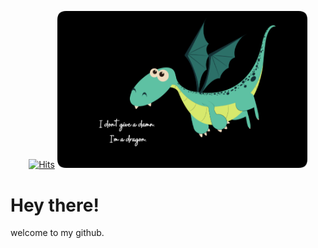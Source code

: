 <div id="header" align="center" >

  [![Hits](https://hits.seeyoufarm.com/api/count/incr/badge.svg?url=https%3A%2F%2Fgithub.com%2Fcybergaz%2Fcybergaz&count_bg=%23000000&title_bg=%23000000&icon=github.svg&icon_color=%23FFFFFF&title=Profile+Hits&edge_flat=false)](https://hits.seeyoufarm.com)
  <img src="pic1.png" width="400" >
</div>


# Hey there!

welcome to my github.
